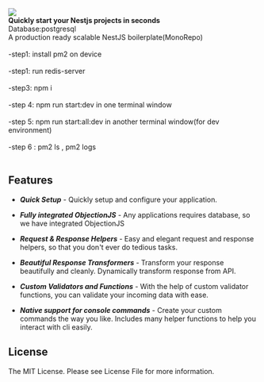 <img src="./cover.jpg" align="center">

<br />

<div><strong>Quickly start your Nestjs projects in seconds</strong></div>

<div>Database:postgresql</div>

<div>A production ready scalable NestJS boilerplate(MonoRepo)</div>
<br />
<div>-step1: install pm2 on device</div>
<br />
<div>-step1: run redis-server</div>
<br />
<div>-step3: npm i</div>
<br />
<div>-step 4: npm run start:dev in one terminal window</div>
<br />
<div>-step 5: npm run start:all:dev in another terminal window(for dev environment)</div>
<br />
<div>-step 6 : pm2 ls , pm2 logs</div>

<br />

## Features

- _**Quick Setup**_ - Quickly setup and configure your application.

- _**Fully integrated ObjectionJS**_ - Any applications requires database, so we have integrated ObjectionJS

- _**Request & Response Helpers**_ - Easy and elegant request and response helpers, so that you don't ever do tedious tasks.

- _**Beautiful Response Transformers**_ - Transform your response beautifully and cleanly. Dynamically transform response from API.

- _**Custom Validators and Functions**_ - With the help of custom validator functions, you can validate your incoming data with ease.

- _**Native support for console commands**_ - Create your custom commands the way you like. Includes many helper functions to help you interact with cli easily.

## License

The MIT License. Please see License File for more information.
